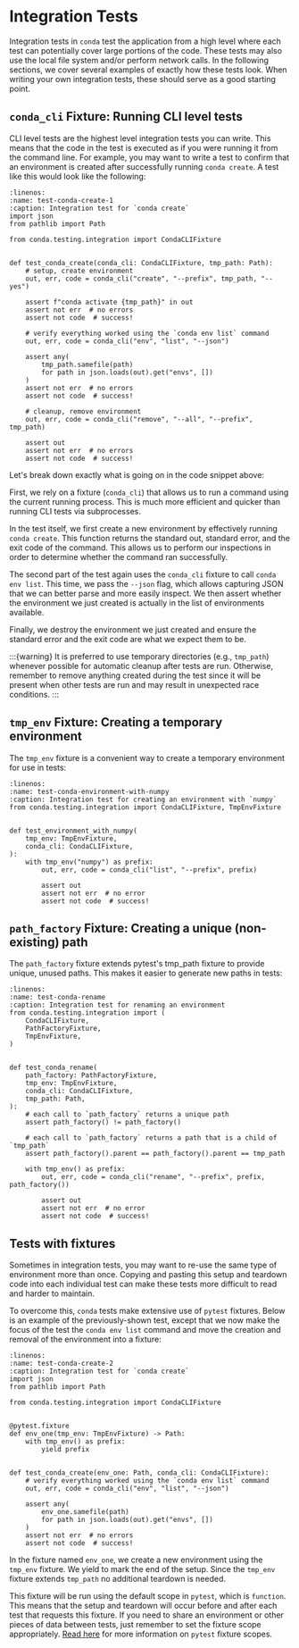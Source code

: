 # Integration Tests

Integration tests in `conda` test the application from a high level where each test can
potentially cover large portions of the code. These tests may also use the local
file system and/or perform network calls. In the following sections, we cover
several examples of exactly how these tests look. When writing your own integration tests,
these should serve as a good starting point.

## `conda_cli` Fixture: Running CLI level tests

CLI level tests are the highest level integration tests you can write. This means that the
code in the test is executed as if you were running it from the command line. For example,
you may want to write a test to confirm that an environment is created after successfully
running `conda create`. A test like this would look like the following:

```{code-block} python
:linenos:
:name: test-conda-create-1
:caption: Integration test for `conda create`
import json
from pathlib import Path

from conda.testing.integration import CondaCLIFixture


def test_conda_create(conda_cli: CondaCLIFixture, tmp_path: Path):
    # setup, create environment
    out, err, code = conda_cli("create", "--prefix", tmp_path, "--yes")

    assert f"conda activate {tmp_path}" in out
    assert not err  # no errors
    assert not code  # success!

    # verify everything worked using the `conda env list` command
    out, err, code = conda_cli("env", "list", "--json")

    assert any(
        tmp_path.samefile(path)
        for path in json.loads(out).get("envs", [])
    )
    assert not err  # no errors
    assert not code  # success!

    # cleanup, remove environment
    out, err, code = conda_cli("remove", "--all", "--prefix", tmp_path)

    assert out
    assert not err  # no errors
    assert not code  # success!
```

Let's break down exactly what is going on in the code snippet above:

First, we rely on a fixture (`conda_cli`) that allows us to run a command using the
current running process. This is much more efficient and quicker than running CLI tests
via subprocesses.

In the test itself, we first create a new environment by effectively running
`conda create`. This function returns the standard out, standard error, and the exit
code of the command. This allows us to perform our inspections in order to determine
whether the command ran successfully.

The second part of the test again uses the `conda_cli` fixture to call `conda env list`.
This time, we pass the `--json` flag, which allows capturing JSON that we can better
parse and more easily inspect. We then assert whether the environment we just created is
actually in the list of environments available.

Finally, we destroy the environment we just created and ensure the standard error and
the exit code are what we expect them to be.

:::{warning}
It is preferred to use temporary directories (e.g., `tmp_path`) whenever possible for
automatic cleanup after tests are run. Otherwise, remember to remove anything created
during the test since it will be present when other tests are run and may result in
unexpected race conditions.
:::

## `tmp_env` Fixture: Creating a temporary environment

The `tmp_env` fixture is a convenient way to create a temporary environment for use in
tests:

```{code-block} python
:linenos:
:name: test-conda-environment-with-numpy
:caption: Integration test for creating an environment with `numpy`
from conda.testing.integration import CondaCLIFixture, TmpEnvFixture


def test_environment_with_numpy(
    tmp_env: TmpEnvFixture,
    conda_cli: CondaCLIFixture,
):
    with tmp_env("numpy") as prefix:
        out, err, code = conda_cli("list", "--prefix", prefix)

        assert out
        assert not err  # no error
        assert not code  # success!
```

## `path_factory` Fixture: Creating a unique (non-existing) path

The `path_factory` fixture extends pytest's tmp_path fixture to provide unique, unused
paths. This makes it easier to generate new paths in tests:

```{code-block} python
:linenos:
:name: test-conda-rename
:caption: Integration test for renaming an environment
from conda.testing.integration import (
    CondaCLIFixture,
    PathFactoryFixture,
    TmpEnvFixture,
)


def test_conda_rename(
    path_factory: PathFactoryFixture,
    tmp_env: TmpEnvFixture,
    conda_cli: CondaCLIFixture,
    tmp_path: Path,
):
    # each call to `path_factory` returns a unique path
    assert path_factory() != path_factory()

    # each call to `path_factory` returns a path that is a child of `tmp_path`
    assert path_factory().parent == path_factory().parent == tmp_path

    with tmp_env() as prefix:
        out, err, code = conda_cli("rename", "--prefix", prefix, path_factory())

        assert out
        assert not err  # no error
        assert not code  # success!
```

## Tests with fixtures

Sometimes in integration tests, you may want to re-use the same type of environment more
than once. Copying and pasting this setup and teardown code into each individual test
can make these tests more difficult to read and harder to maintain.

To overcome this, `conda` tests make extensive use of `pytest` fixtures. Below is an
example of the previously-shown test, except that we now make the focus of the test the
`conda env list` command and move the creation and removal of the environment into a
fixture:

```{code-block} python
:linenos:
:name: test-conda-create-2
:caption: Integration test for `conda create`
import json
from pathlib import Path

from conda.testing.integration import CondaCLIFixture


@pytest.fixture
def env_one(tmp_env: TmpEnvFixture) -> Path:
    with tmp_env() as prefix:
        yield prefix


def test_conda_create(env_one: Path, conda_cli: CondaCLIFixture):
    # verify everything worked using the `conda env list` command
    out, err, code = conda_cli("env", "list", "--json")

    assert any(
        env_one.samefile(path)
        for path in json.loads(out).get("envs", [])
    )
    assert not err  # no errors
    assert not code  # success!
```

In the fixture named `env_one`, we create a new environment using the `tmp_env` fixture.
We yield to mark the end of the setup. Since the `tmp_env` fixture extends `tmp_path` no
additional teardown is needed.

This fixture will be run using the default scope in `pytest`, which is `function`. This
means that the setup and teardown will occur before and after each test that requests this
fixture. If you need to share an environment or other pieces of data between tests, just
remember to set the fixture scope appropriately. [Read here][pytest-scope] for more
information on `pytest` fixture scopes.

[pytest-scope]: https://docs.pytest.org/en/stable/how-to/fixtures.html#scope-sharing-fixtures-across-classes-modules-packages-or-session
